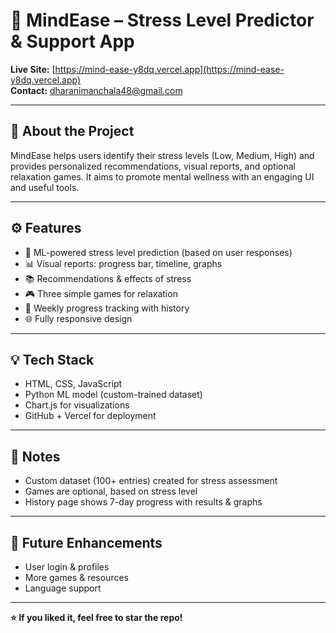 # 🌿 MindEase – Stress Level Predictor & Support App

**Live Site:** [https://mind-ease-y8dq.vercel.app](https://mind-ease-y8dq.vercel.app)  
**Contact:** dharanimanchala48@gmail.com

---

## 🧠 About the Project

MindEase helps users identify their stress levels (Low, Medium, High) and provides personalized recommendations, visual reports, and optional relaxation games. It aims to promote mental wellness with an engaging UI and useful tools.

---

## ⚙️ Features

- 🧪 ML-powered stress level prediction (based on user responses)
- 📊 Visual reports: progress bar, timeline, graphs
- 📚 Recommendations & effects of stress
- 🎮 Three simple games for relaxation
- 📆 Weekly progress tracking with history
- 🌐 Fully responsive design

---

## 💡 Tech Stack

- HTML, CSS, JavaScript
- Python ML model (custom-trained dataset)
- Chart.js for visualizations
- GitHub + Vercel for deployment

---

## 📘 Notes

- Custom dataset (100+ entries) created for stress assessment
- Games are optional, based on stress level
- History page shows 7-day progress with results & graphs

---

## 🏁 Future Enhancements

- User login & profiles  
- More games & resources  
- Language support  

---

**⭐️ If you liked it, feel free to star the repo!**
